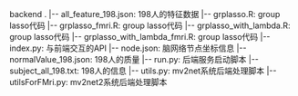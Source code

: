 backend
.
|-- all_feature_198.json: 198人的特征数据
|-- grplasso.R: group lasso代码
|-- grplasso_fmri.R: group lasso代码
|-- grplasso_with_lambda.R: group lasso代码
|-- grplasso_with_lambda_fmri.R: group lasso代码
|-- index.py: 与前端交互的API
|-- node.json: 脑网络节点坐标信息
|-- normalValue_198.json: 198人的质量
|-- run.py: 后端服务启动脚本
|-- subject_all_198.txt: 198人的信息
|-- utils.py: mv2net系统后端处理脚本
|-- utilsForFMri.py: mv2net2系统后端处理脚本